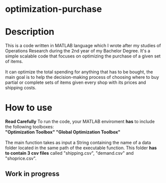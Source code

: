 # optimization-purchase
<h1>Description</h1>
This is a code written in MATLAB language which I wrote after my studies of Operations Research during the 2nd year of my Bachelor Degree. It's a simple scalable code that focuses on optimizing the purchase of a given set of items.</br></br>
It can optimize the total spending for anything that has to be bought, the main goal is to help the decision-making process of choosing where to buy partial or complete sets of items given every shop with its prices and shipping costs.
<h1>How to use</h1>
<strong>Read Carefully</strong> To run the code, your MATLAB enviroment <strong>has</strong> to include the following toolboxes:</br> <strong>"Optimization Toolbox" "Global Optimization Toolbox"</strong></br></br>
The main function takes as input a String containing the name of a data folder located in the same path of the executable function. This folder <strong>has to contain 3 csv files</strong> called "shipping.csv", "demand.csv" and "shoprice.csv".

<h2>Work in progress</h2>
